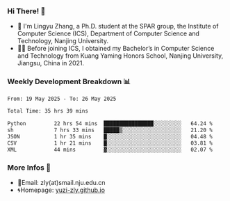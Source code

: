 ### Hi There! 👋 
- 🐳 I'm Lingyu Zhang, a Ph.D. student at the SPAR group, the Institute of Computer Science (ICS), Department of Computer Science and Technology, Nanjing University.
- 🧑‍🎓 Before joining ICS, I obtained my Bachelor’s in Computer Science and Technology from Kuang Yaming Honors School, Nanjing University, Jiangsu, China in 2021.

### Weekly Development Breakdown :bar_chart:

<!--START_SECTION:waka-->

```txt
From: 19 May 2025 - To: 26 May 2025

Total Time: 35 hrs 39 mins

Python         22 hrs 54 mins  ████████████████░░░░░░░░░   64.24 %
sh             7 hrs 33 mins   █████▒░░░░░░░░░░░░░░░░░░░   21.20 %
JSON           1 hr 35 mins    █░░░░░░░░░░░░░░░░░░░░░░░░   04.48 %
CSV            1 hr 21 mins    █░░░░░░░░░░░░░░░░░░░░░░░░   03.81 %
XML            44 mins         ▓░░░░░░░░░░░░░░░░░░░░░░░░   02.07 %
```

<!--END_SECTION:waka-->

<!--
### Github Contributions :octocat:

![](https://raw.githubusercontent.com/yuzi-zly/yuzi-zly/output/github-contribution-grid-snake.svg)              
-->

### More Infos 📖

- 📧Email: zly(at)smail.nju.edu.cn
- 🌀Homepage: [yuzi-zly.github.io](https://yuzi-zly.github.io/)
